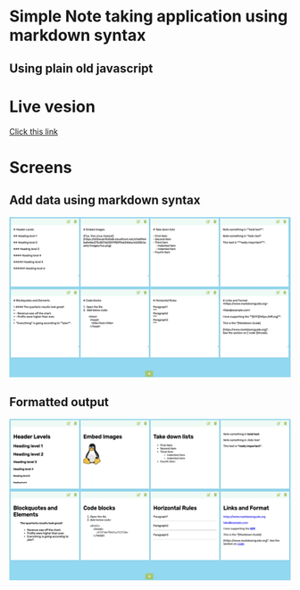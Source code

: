 # Simple Note taking application using markdown syntax
## Using plain old javascript

# Live vesion
[Click this link](https://jeevakalaiselvam.github.io/recipes-rest-mobile-ui/)


# Screens
## Add data using markdown syntax
![Markdown Syntax](screens/screen1.png)
## Formatted output
![Output Syntax](screens/screen2.png)
